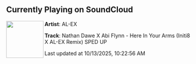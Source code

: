 ## Currently Playing on SoundCloud

[<img align="left" width="100" src="https://i1.sndcdn.com/artworks-vYpfzucqgbdwRuz9-hPp5AA-t500x500.jpg">](https://soundcloud.com/al-ex-bounce/nathan-dawe-x-abi-flynn-here-in-your-arms-initi8-x-al-ex-remix-sped-up)

**Artist**: AL-EX 

**Track**: Nathan Dawe X Abi Flynn - Here In Your Arms (Initi8 X AL-EX Remix) SPED UP

Last updated at 10/13/2025, 10:22:56 AM
